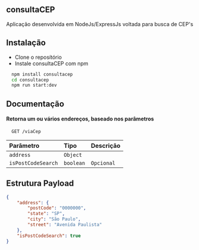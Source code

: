 ## consultaCEP

Aplicação desenvolvida em NodeJs/ExpressJs voltada para busca de CEP's

## Instalação

* Clone o reposítório
* Instale consultaCEP com npm
```bash
  npm install consultacep
  cd consultacep
  npm run start:dev
```
    
## Documentação

#### Retorna um ou vários endereços, baseado nos parâmetros

```http
  GET /viaCep
```

| Parâmetro   | Tipo       | Descrição                           |
| :---------- | :--------- | :---------------------------------- |
| `address` | `Object` |  |
| `isPostCodeSearch` | `boolean` | `Opcional` |

## Estrutura Payload

```json
{
	"address": {
		"postCode": "0000000",
		"state": "SP",
		"city": "São Paulo",
		"street": "Avenida Paulista"
	},
	"isPostCodeSearch": true
}
```

